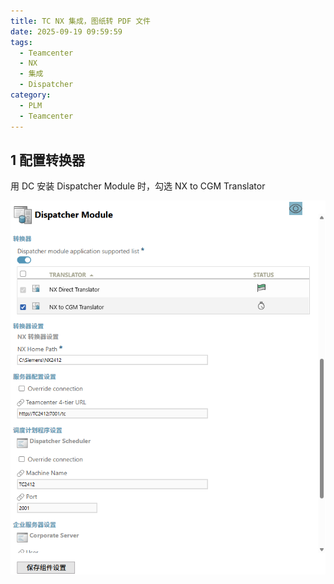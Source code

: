 ```yaml
---
title: TC NX 集成，图纸转 PDF 文件
date: 2025-09-19 09:59:59
tags:
  - Teamcenter
  - NX
  - 集成
  - Dispatcher
category:
  - PLM
  - Teamcenter
---
```


## 1 配置转换器

用 DC 安装 Dispatcher Module 时，勾选 NX to CGM Translator

![转换器](./TC-NX-集成，图纸转-PDF-文件/转换器.png)
